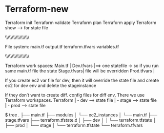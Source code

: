 # Terraform-new

Terraform init
Terraform validate
Terraform plan
Terraform apply
Terraform show --> for state file

\\\\\\\\\\\\\\\\\\\\\\\\\\\\\\\\\\\

File system:
main.tf
output.tf
terraform.tfvars
variables.tf

\\\\\\\\\\\\\\\\\\\\\\\\\\\\\\\\\\\

Terraform work spaces:
Main.tf        |
Dev.tfvars   |==> one statefile -> so if you run same main.tf file the state 
Stage.tfvars|        file will be overridden
Prod.tfvars  |

If you create ec2 var file for dev, then it will override the state file and create ec2 for dev env and delete the stageinstance

If they don’t want to create diff. config files for diff env. There we use Terraform workspaces.
Terraform
| - dev --> state file
| - stage --> state file
| - prod  --> state file

$ tree
.
├── main.tf
├── modules
│   └── ec2_instances
│       └── main.tf
├── stage.tfvars
├── terraform.tfstate.d
│   ├── dev
│   │   └── terraform.tfstate
│   ├── prod
│   └── stage
│       └── terraform.tfstate
└── terraform.tfvars

